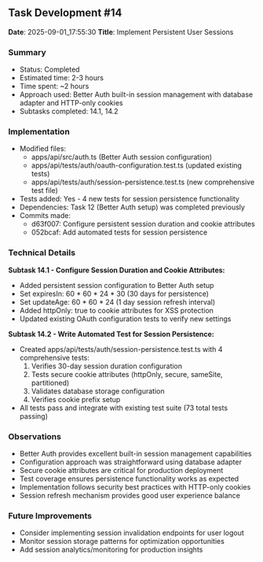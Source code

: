 ## Task Development #14
**Date**: 2025-09-01_17:55:30
**Title**: Implement Persistent User Sessions

### Summary
- Status: Completed
- Estimated time: 2-3 hours
- Time spent: ~2 hours
- Approach used: Better Auth built-in session management with database adapter and HTTP-only cookies
- Subtasks completed: 14.1, 14.2

### Implementation
- Modified files: 
  - apps/api/src/auth.ts (Better Auth session configuration)
  - apps/api/tests/auth/oauth-configuration.test.ts (updated existing tests)
  - apps/api/tests/auth/session-persistence.test.ts (new comprehensive test file)
- Tests added: Yes - 4 new tests for session persistence functionality
- Dependencies: Task 12 (Better Auth setup) was completed previously
- Commits made: 
  - d63f007: Configure persistent session duration and cookie attributes
  - 052bcaf: Add automated tests for session persistence

### Technical Details
**Subtask 14.1 - Configure Session Duration and Cookie Attributes:**
- Added persistent session configuration to Better Auth setup
- Set expiresIn: 60 * 60 * 24 * 30 (30 days for persistence)
- Set updateAge: 60 * 60 * 24 (1 day session refresh interval) 
- Added httpOnly: true to cookie attributes for XSS protection
- Updated existing OAuth configuration tests to verify new settings

**Subtask 14.2 - Write Automated Test for Session Persistence:**
- Created apps/api/tests/auth/session-persistence.test.ts with 4 comprehensive tests:
  1. Verifies 30-day session duration configuration
  2. Tests secure cookie attributes (httpOnly, secure, sameSite, partitioned)
  3. Validates database storage configuration 
  4. Verifies cookie prefix setup
- All tests pass and integrate with existing test suite (73 total tests passing)

### Observations
- Better Auth provides excellent built-in session management capabilities
- Configuration approach was straightforward using database adapter
- Secure cookie attributes are critical for production deployment
- Test coverage ensures persistence functionality works as expected
- Implementation follows security best practices with HTTP-only cookies
- Session refresh mechanism provides good user experience balance

### Future Improvements
- Consider implementing session invalidation endpoints for user logout
- Monitor session storage patterns for optimization opportunities
- Add session analytics/monitoring for production insights